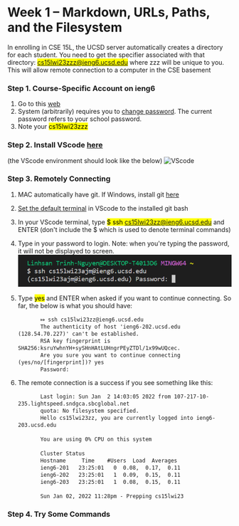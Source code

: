 # Week 1 – Markdown, URLs, Paths, and the Filesystem

In enrolling in CSE 15L, the UCSD server automatically creates a directory for each student. You need to get the specifier associated with that directory: <mark>cs15lwi23zzz@ieng6.ucsd.edu</mark> where zzz will be unique to you. This will allow remote connection to a computer in the CSE basement

### Step 1. Course-Specific Account on ieng6
1. Go to this [web](https://sdacs.ucsd.edu/~icc/index.php)
2. System (arbitrarily) requires you to [change password](https://docs.google.com/document/d/1hs7CyQeh-MdUfM9uv99i8tqfneos6Y8bDU0uhn1wqho/edit). The current password refers to your school password.
3. Note your <mark>cs15lwi23zzz</mark>
### Step 2. Install VScode [here](https://code.visualstudio.com/)
(the VScode environment should look like the below)
![VScode](https://ucsd-cse15l-w23.github.io/images/vscode.png)
### Step 3. Remotely Connecting
1. MAC automatically have git. If Windows, install git [here](https://gitforwindows.org/)
2. [Set the default terminal](https://stackoverflow.com/a/50527994) in VScode to the installed git bash
3. In your VScode terminal, type <mark>$ ssh cs15lwi23zz@ieng6.ucsd.edu</mark> and ENTER
(don't include the $ which is used to denote terminal commands)
4. Type in your password to login. Note: when you're typing the password, it will not be displayed to screen.
![login](login.png)
5. Type <mark>yes</mark> and ENTER when asked if you want to continue connecting. So far, the below is what you should have:

              ⤇ ssh cs15lwi23zz@ieng6.ucsd.edu
              The authenticity of host 'ieng6-202.ucsd.edu (128.54.70.227)' can't be established.
              RSA key fingerprint is SHA256:ksruYwhnYH+sySHnHAtLUHngrPEyZTDl/1x99wUQcec.
              Are you sure you want to continue connecting (yes/no/[fingerprint])? yes
              Password: 
              
7. The remote connection is a success if you see something like this:

              Last login: Sun Jan  2 14:03:05 2022 from 107-217-10-235.lightspeed.sndgca.sbcglobal.net
              quota: No filesystem specified.
              Hello cs15lwi23zz, you are currently logged into ieng6-203.ucsd.edu

              You are using 0% CPU on this system

              Cluster Status 
              Hostname     Time    #Users  Load  Averages  
              ieng6-201   23:25:01   0  0.08,  0.17,  0.11
              ieng6-202   23:25:01   1  0.09,  0.15,  0.11
              ieng6-203   23:25:01   1  0.08,  0.15,  0.11

              Sun Jan 02, 2022 11:28pm - Prepping cs15lwi23
              
### Step 4. Try Some Commands
